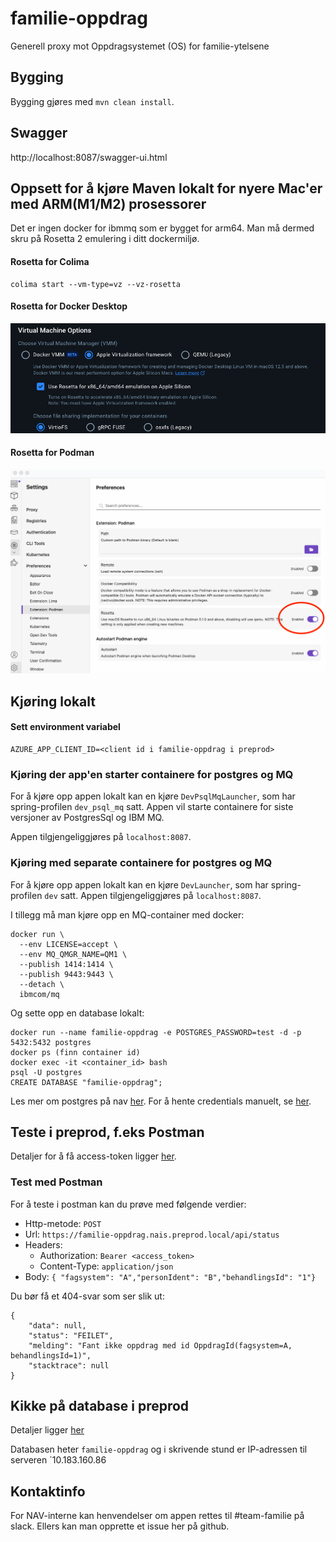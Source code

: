 # familie-oppdrag
Generell proxy mot Oppdragsystemet (OS) for familie-ytelsene

## Bygging
Bygging gjøres med `mvn clean install`. 

## Swagger
http://localhost:8087/swagger-ui.html

## Oppsett for å kjøre Maven lokalt for nyere Mac'er med ARM(M1/M2) prosessorer
Det er ingen docker for ibmmq som er bygget for arm64. Man må dermed skru på Rosetta 2 emulering i ditt dockermiljø.
#### Rosetta for Colima
```
colima start --vm-type=vz --vz-rosetta
```
#### Rosetta for Docker Desktop
![Docker desktop](./src/test/resources/doc/docker-desktop.png)

#### Rosetta for Podman
![Podman](./src/test/resources/doc/podman.png)

## Kjøring lokalt
#### Sett environment variabel
```
AZURE_APP_CLIENT_ID=<client id i familie-oppdrag i preprod>
```
### Kjøring der app'en starter containere for postgres og MQ
For å kjøre opp appen lokalt kan en kjøre `DevPsqlMqLauncher`, som har spring-profilen `dev_psql_mq` satt.
Appen vil starte containere for siste versjoner av PostgresSql og IBM MQ.

Appen tilgjengeliggjøres på `localhost:8087`.

### Kjøring med separate containere for postgres og MQ
For å kjøre opp appen lokalt kan en kjøre `DevLauncher`, som har spring-profilen `dev` satt.
Appen tilgjengeliggjøres på `localhost:8087`.

I tillegg må man kjøre opp en MQ-container med docker:
```
docker run \
  --env LICENSE=accept \
  --env MQ_QMGR_NAME=QM1 \
  --publish 1414:1414 \
  --publish 9443:9443 \
  --detach \
  ibmcom/mq
```

Og sette opp en database lokalt:
```
docker run --name familie-oppdrag -e POSTGRES_PASSWORD=test -d -p 5432:5432 postgres
docker ps (finn container id)
docker exec -it <container_id> bash
psql -U postgres
CREATE DATABASE "familie-oppdrag";
```

Les mer om postgres på nav [her](https://github.com/navikt/utvikling/blob/master/PostgreSQL.md). For å hente credentials manuelt, se [her](https://github.com/navikt/utvikling/blob/master/Vault.md). 

## Teste i preprod, f.eks Postman

Detaljer for å få access-token ligger [her](https://github.com/navikt/familie/blob/master/doc/utvikling/preprod/kalle_autentisert_api.md).

### Test med Postman
For å teste i postman kan du prøve med følgende verdier:

* Http-metode: `POST`<br/>
* Url: `https://familie-oppdrag.nais.preprod.local/api/status`<br/>
* Headers:
  * Authorization: `Bearer <access_token>`
  * Content-Type: `application/json`
* Body: `{ "fagsystem": "A","personIdent": "B","behandlingsId": "1"}`

Du bør få et 404-svar som ser slik ut:
```
{
    "data": null,
    "status": "FEILET",
    "melding": "Fant ikke oppdrag med id OppdragId(fagsystem=A, behandlingsId=1)",
    "stacktrace": null
}
```

## Kikke på database i preprod
Detaljer ligger [her](https://github.com/navikt/familie/blob/master/doc/utvikling/preprod/kikke_i_databasen)

Databasen heter `familie-oppdrag` og i skrivende stund er IP-adressen til serveren `10.183.160.86


## Kontaktinfo
For NAV-interne kan henvendelser om appen rettes til #team-familie på slack. Ellers kan man opprette et issue her på github.
